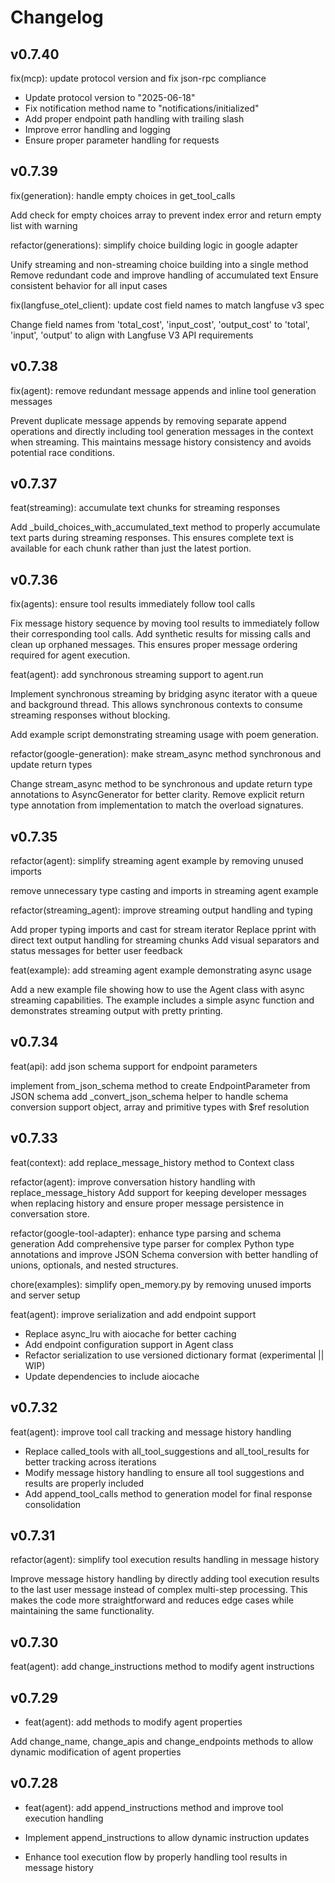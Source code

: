 # Changelog

## v0.7.40
fix(mcp): update protocol version and fix json-rpc compliance

- Update protocol version to "2025-06-18"
- Fix notification method name to "notifications/initialized"
- Add proper endpoint path handling with trailing slash
- Improve error handling and logging
- Ensure proper parameter handling for requests

## v0.7.39
fix(generation): handle empty choices in get_tool_calls

Add check for empty choices array to prevent index error and return empty list with warning

refactor(generations): simplify choice building logic in google adapter

Unify streaming and non-streaming choice building into a single method
Remove redundant code and improve handling of accumulated text
Ensure consistent behavior for all input cases

fix(langfuse_otel_client): update cost field names to match langfuse v3 spec

Change field names from 'total_cost', 'input_cost', 'output_cost' to 'total', 'input', 'output' to align with Langfuse V3 API requirements

## v0.7.38
fix(agent): remove redundant message appends and inline tool generation messages

Prevent duplicate message appends by removing separate append operations and directly including tool generation messages in the context when streaming. This maintains message history consistency and avoids potential race conditions.

## v0.7.37
feat(streaming): accumulate text chunks for streaming responses

Add _build_choices_with_accumulated_text method to properly accumulate text parts during streaming responses. This ensures complete text is available for each chunk rather than just the latest portion.

## v0.7.36
fix(agents): ensure tool results immediately follow tool calls

Fix message history sequence by moving tool results to immediately follow their corresponding tool calls. Add synthetic results for missing calls and clean up orphaned messages. This ensures proper message ordering required for agent execution.

feat(agent): add synchronous streaming support to agent.run

Implement synchronous streaming by bridging async iterator with a queue and background thread. This allows synchronous contexts to consume streaming responses without blocking.

Add example script demonstrating streaming usage with poem generation.

refactor(google-generation): make stream_async method synchronous and update return types

Change stream_async method to be synchronous and update return type annotations to AsyncGenerator for better clarity. Remove explicit return type annotation from implementation to match the overload signatures.

## v0.7.35
refactor(agent): simplify streaming agent example by removing unused imports

remove unnecessary type casting and imports in streaming agent example

refactor(streaming_agent): improve streaming output handling and typing

Add proper typing imports and cast for stream iterator
Replace pprint with direct text output handling for streaming chunks
Add visual separators and status messages for better user feedback

feat(example): add streaming agent example demonstrating async usage

Add a new example file showing how to use the Agent class with async streaming capabilities. The example includes a simple async function and demonstrates streaming output with pretty printing.

## v0.7.34
feat(api): add json schema support for endpoint parameters

implement from_json_schema method to create EndpointParameter from JSON schema
add _convert_json_schema helper to handle schema conversion
support object, array and primitive types with $ref resolution

## v0.7.33
feat(context): add replace_message_history method to Context class

refactor(agent): improve conversation history handling with replace_message_history
Add support for keeping developer messages when replacing history and ensure proper message persistence in conversation store.

refactor(google-tool-adapter): enhance type parsing and schema generation
Add comprehensive type parser for complex Python type annotations and improve JSON Schema conversion with better handling of unions, optionals, and nested structures.

chore(examples): simplify open_memory.py by removing unused imports and server setup

feat(agent): improve serialization and add endpoint support

- Replace async_lru with aiocache for better caching
- Add endpoint configuration support in Agent class
- Refactor serialization to use versioned dictionary format (experimental || WIP)
- Update dependencies to include aiocache

## v0.7.32

feat(agent): improve tool call tracking and message history handling

- Replace called_tools with all_tool_suggestions and all_tool_results for better tracking across iterations
- Modify message history handling to ensure all tool suggestions and results are properly included
- Add append_tool_calls method to generation model for final response consolidation

## v0.7.31

refactor(agent): simplify tool execution results handling in message history

Improve message history handling by directly adding tool execution results to the last user message instead of complex multi-step processing. This makes the code more straightforward and reduces edge cases while maintaining the same functionality.

## v0.7.30

feat(agent): add change_instructions method to modify agent instructions

## v0.7.29
- feat(agent): add methods to modify agent properties

Add change_name, change_apis and change_endpoints methods to allow dynamic modification of agent properties

## v0.7.28

- feat(agent): add append_instructions method and improve tool execution handling

- Implement append_instructions to allow dynamic instruction updates
- Enhance tool execution flow by properly handling tool results in message history
